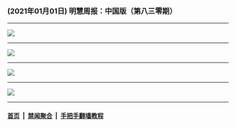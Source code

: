 ### (2021年01月01日) 明慧周报：中国版（第八三零期） 

---

<img src="http://qikan.minghui.org/mhqkpage/qikanimage/2020/12/31/mhzb_830_pdf-online1.png"/><hr/>
<img src="http://qikan.minghui.org/mhqkpage/qikanimage/2020/12/31/mhzb_830_pdf-online2.png"/><hr/>
<img src="http://qikan.minghui.org/mhqkpage/qikanimage/2020/12/31/mhzb_830_pdf-online3.png"/><hr/>
<img src="http://qikan.minghui.org/mhqkpage/qikanimage/2020/12/31/mhzb_830_pdf-online4.png"/><hr/>


#### [首页](../../../..) &nbsp;|&nbsp; [禁闻聚合](https://github.com/gfw-breaker/banned-news) &nbsp;|&nbsp; [手把手翻墙教程](https://github.com/gfw-breaker/guides) 